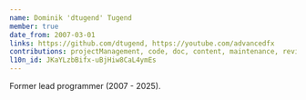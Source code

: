 ```yaml
---
name: Dominik 'dtugend' Tugend
member: true
date_from: 2007-03-01
links: https://github.com/dtugend, https://youtube.com/advancedfx
contributions: projectManagement, code, doc, content, maintenance, review, question, bug, translation
l10n_id: JKaYLzbBifx-uBjHiw8CaL4ymEs
---
```

Former lead programmer (2007 - 2025).
